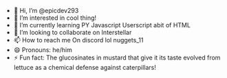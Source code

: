 - 👋 Hi, I’m @epicdev293
- 👀 I’m interested in cool thing!
- 🌱 I’m currently learning PY Javascript Userscript abit of HTML
- 💞️ I’m looking to collaborate on Interstellar
- 📫 How to reach me On discord lol nuggets_11
- 😄 Pronouns: he/him
- ⚡ Fun fact: The glucosinates in mustard that give it its taste evolved from lettuce as a chemical defense against caterpillars!

<!--
epicdev293/epicdev293 is a ✨ special ✨ repository because its `README.md` (this file) appears on your GitHub profile.
You can click the Preview link to take a look at your changes.
--->
